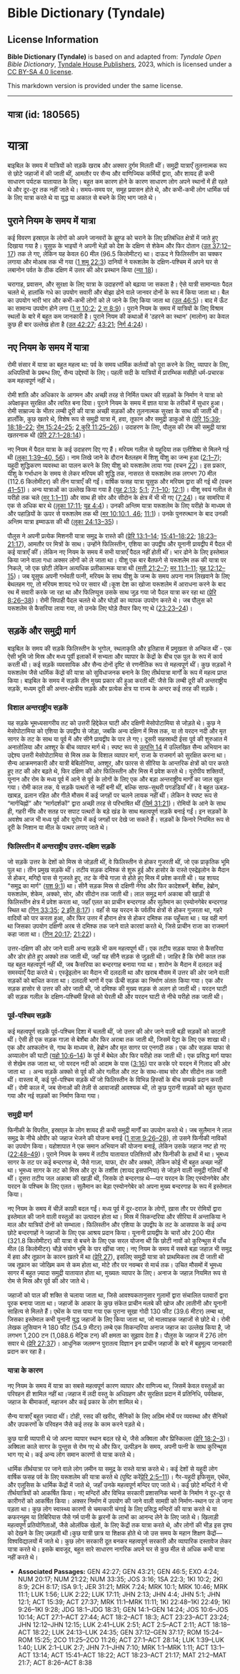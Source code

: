 # Bible Dictionary (Tyndale)

## License Information

**Bible Dictionary (Tyndale)** is based on and adapted from: _Tyndale Open Bible Dictionary_, [Tyndale House Publishers](https://tyndaleopenresources.com/), 2023, which is licensed under a [CC BY-SA 4.0 license](https://creativecommons.org/licenses/by-sa/4.0/legalcode.en).

This markdown version is provided under the same license.



--------------------------------

## यात्रा (id: 180565)

यात्रा
======

बाइबिल के समय में यात्रियों को सड़कें खराब और अक्सर दुर्गम मिलती थीं। समुद्री यात्राएँ तुलनात्मक रूप से छोटे जहाजों में की जाती थीं, आमतौर पर सैन्य और वाणिज्यिक कर्मियों द्वारा, और शायद ही कभी साधारण पर्यटक यातायात के लिए। बहुत कम कारण होने के कारण साधारण लोग अपने स्थानों में ही रहते थे और दूर\-दूर तक नहीं जाते थे। समय\-समय पर, समूह प्रवासन होते थे, और कभी\-कभी लोग धार्मिक पर्व के लिए यात्रा करते थे या युद्ध या अकाल से बचने के लिए भाग जाते थे।

पुराने नियम के समय में यात्रा
-----------------------------

कई विवरण इस्राएल के लोगों को अपने जानवरों के झुण्ड को चराने के लिए प्रतिबंधित क्षेत्रों में जाते हुए दिखाया गया है। यूसुफ के भाइयों ने अपनी भेड़ों को देश के दक्षिण से शेकेम और फिर दोतान ([उत 37:12–17](https://ref.ly/Gen37:12-Gen37:17)) तक ले गए, लेकिन यह केवल 60 मील (96\.5 किलोमीटर) था। दाऊद ने फिलिस्तीन का चक्कर लगाया और मोआब तक भी गया ([1 शमू 22:3](https://ref.ly/1Sam22:3)) दानियों ने यरूशलेम के दक्षिण\-पश्चिम में अपने घर से लबानोन पर्वत के ठीक दक्षिण में उत्तर की ओर प्रस्थान किया ([न्या 18](https://ref.ly/Judg18:1-Judg18:31))।

चरागाह, प्रवासन, और सुरक्षा के लिए यात्रा के उदाहरणों को बढ़ाया जा सकता है। ऐसे यात्री सामान्यतः पैदल चलते थे, हालांकि गधे का उपयोग सवारी और बोझा ढोने वाले जानवर दोनों के रूप में किया जाता था। बैल का उपयोग भारी भार और कभी\-कभी लोगों को ले जाने के लिए किया जाता था ([उत 46:5](https://ref.ly/Gen46:5))। बाद में ऊँट का सामान्य उपयोग होने लगा ([1 रा 10:2](https://ref.ly/1Kgs10:2); [2 रा 8:9](https://ref.ly/2Kgs8:9))। पुराने नियम के समय में यात्रियों के लिए विश्राम स्थलों के बारे में बहुत कम जानकारी है। पुराने नियम की कथाओं में 'ठहरने का स्थान' (मालोन) का केवल कुछ ही बार उल्लेख होता है ([उत 42:27](https://ref.ly/Gen42:27); [43:21](https://ref.ly/Gen43:21); [निर्ग 4:24](https://ref.ly/Exod4:24))। 

नए नियम के समय में यात्रा
-------------------------

रोमी संसार में यात्रा का बहुत महत्व था: पर्व के समय धार्मिक कर्तव्यों को पूरा करने के लिए, व्यापार के लिए, अधिपतियों के प्रबन्ध लिए, सैन्य उद्देश्यों के लिए। पहली सदी के यात्रियों में प्रारम्भिक मसीही धर्म\-प्रचारक कम महत्वपूर्ण नहीं थे।

रोमी शांति और अधिकार के आगमन और अच्छी तरह से निर्मित पत्थर की सड़कों के निर्माण ने यात्रा को अपेक्षाकृत सुरक्षित और त्वरित बना दिया। पुराने नियम के समय में ज्ञात यात्रा के तरीकों में सुधार हुआ। रोमी साम्राज्य के भीतर लम्बी दूरी की यात्रा अच्छी सड़कों और तुलनात्मक सुरक्षा के साथ की जाती थी। हालाँकि, कुछ खतरे थे, विशेष रूप से समुद्री यात्रा में, हवा, तूफान और समुद्री डाकुओं से ([प्रेरि 15:39](https://ref.ly/Acts15:39); [18:18–22](https://ref.ly/Acts18:18-Acts18:22); [रोम 15:24–25](https://ref.ly/Rom15:24-Rom15:25); [2 कुरि 11:25–26](https://ref.ly/2Cor11:25-2Cor11:26))। उदाहरण के लिए, पौलुस की रोम की समुद्री यात्रा खतरनाक थी ([प्रेरि 27:1–28:14](https://ref.ly/Acts27:1-Acts28:14))।

नए नियम में पैदल यात्रा के कई उदाहरण दिए गए हैं। मरियम गलील से यहूदिया तक एलीशिबा से मिलने गई थी ([लूका 1:39–40, 56](https://ref.ly/Luke1:39-Luke1:40))। नाम लिखे जाने के दौरान बैतलहम में शिशु यीशु का जन्म हुआ ([2:1–7](https://ref.ly/Luke2:1-Luke2:7)); यहूदी शुद्धिकरण व्यवस्था का पालन करने के लिए यीशु को यरूशलेम लाया गया (वचन [22](https://ref.ly/Luke2:22))। इस प्रकार, यीशु के गर्भाधान के समय से लेकर मरियम की शुद्धि तक, नासरत से यरूशलेम तक लगभग 70 मील (112\.6 किलोमीटर) की तीन यात्राएँ की गईं। वार्षिक फसह यात्रा यूसुफ और मरियम द्वारा की गई थी (वचन [41–51](https://ref.ly/Luke2:41-Luke2:51))। अन्य यात्राओं का उल्लेख किया गया है ([यूह 2:13](https://ref.ly/John2:13); [5:1](https://ref.ly/John5:1); [7:1–10](https://ref.ly/John7:1-John7:10); [12:1](https://ref.ly/John12:1))। यीशु स्वयं गलील से यरीहो तक चले ([मर 1:1–11](https://ref.ly/Mark1:1-Mark1:11)) और साथ ही सोर और सीदोन के क्षेत्र में भी भी गए ([7:24](https://ref.ly/Mark7:24))। वह सामरिया में एक से अधिक बार थे ([लूका 17:11](https://ref.ly/Luke17:11); [यूह 4:4](https://ref.ly/John4:4))। उनकी अन्तिम यात्रा यरूशलेम के लिए यरीहो के माध्यम से और पहाड़ियों के ऊपर से यरूशलेम तक थी ([मर 10:](https://ref.ly/Mark10:1)[10:1, 46](https://ref.ly/Mark10:1,Mark10:46); [11:1](https://ref.ly/Mark11:1))। उनके पुनरुत्थान के बाद उनकी अन्तिम यात्रा इम्माऊस की थी ([लूका 24:13–35](https://ref.ly/Luke24:13-Luke24:35))।

पौलुस ने अपनी प्रत्येक मिशनरी यात्रा समुद्र के रास्ते की ([प्रेरि 13:1–14](https://ref.ly/Acts13:1-Acts13:14); [15:41–18:22](https://ref.ly/Acts15:41-Acts18:22); [18:23–21:17](https://ref.ly/Acts18:23-Acts21:17)), आमतौर पर मित्रों के साथ। उन्होंने फिलिस्तीन, एशिया का उपद्वीप और यूनानी प्रायद्वीप में पैदल भी कई यात्राएँ कीं। लेकिन नए नियम के समय में सभी यात्राएँ पैदल नहीं होती थीं। भार ढोने के लिए इस्तेमाल किया जाने वाला गधा अक्सर लोगों को ले जाता था। यीशु एक बार बैतफगे से यरूशलेम तक की यात्रा पर निकले, जो एक छोटी लेकिन अत्यधिक प्रतीकात्मक यात्रा थी ([मत्ती 21:2–7](https://ref.ly/Matt21:2-Matt21:7); [मर 11:1–11](https://ref.ly/Mark11:1-Mark11:11); [यूह 12:12–15](https://ref.ly/John12:12-John12:15))। जब यूसुफ अपनी गर्भवती पत्नी, मरियम के साथ यीशु के जन्म के समय अपना नाम लिखवाने के लिए बेथलहम गए, तो मरियम शायद गधे पर सवार थी।कूश देश का खोजा यरूशलेम में आराधना करने के बाद रथ में सवारी करके जा रहा था और फिलिप्पुस उसके साथ जुड़ गया जो पैदल यात्रा कर रहा था ([प्रेरि 8:26–38](https://ref.ly/Acts8:26-Acts8:38))। रोमी सिपाही पैदल चलते थे और घोड़ों का व्यापक उपयोग करते थे। जब पौलुस को यरूशलेम से कैसरिया लाया गया, तो उनके लिए घोड़े तैयार किए गए थे ([23:23–24](https://ref.ly/Acts23:23-Acts23:24))।

सड़कें और समुद्री मार्ग
-----------------------

बाइबिल के समय की सड़कें फिलिस्तीन के भूगोल, स्थलाकृति और इतिहास में प्रमुखता से अन्कित थीं \- एक ऐसी भूमि जो मिस्र और मध्य पूर्वी इलाकों में सभ्यता और व्यापार के केंद्रों के बीच एक पुल के रूप में कार्य करती थी। कई सड़कें व्यवसायिक और सैन्य दोनों दृष्टि से रणनीतिक रूप से महत्वपूर्ण थीं। कुछ सड़कों ने यरूशलेम जैसे धार्मिक केंद्रों की यात्रा को सुविधाजनक बनाने के लिए तीर्थयात्रा मार्गों के रूप में महत्व प्राप्त किया। बाइबिल के समय में सड़कें तीन मुख्य प्रकार की हुआ करती थीं: जैसे कि लम्बी दूरी की अन्तराष्ट्रीय सड़कें, मध्यम दूरी की अन्तर\-क्षेत्रीय सड़कें और प्रत्येक क्षेत्र या राज्य के अन्दर कई तरह की सड़कें।

### विशाल अन्तराष्ट्रीय सड़कें

यह सड़के भूमध्यसागरीय तट को उत्तरी हिद्देकेल घाटी और दक्षिणी मेसोपोटामिया से जोड़ते थे। कुछ ने मेसोपोटामिया को एशिया के उपद्वीप से जोड़ा, जबकि अन्य दक्षिण में मिस्र तक, या तो यरदन नदी और मृत सागर के तट के साथ या पूर्व में और सीनै प्रायद्वीप के पार ले गए। दूसरी सहस्राब्दी ईसा पूर्व की शुरुआत में अनातोलिया और अश्शूर के बीच व्यापार मार्ग थे। स्पष्ट रूप से [उत्पत्ति 14](https://ref.ly/Gen14:1-Gen14:24) में उल्लिखित सैन्य अभियान का उद्देश्य उत्तरी मेसोपोटामिया से मिस्र तक के विशाल व्यापार मार्ग, राजा के राजमार्ग को सुरक्षित करना था। सैन्य आक्रमणकारी और यात्री बेबिलोनिया, अश्शूर, और फारस से सीरिया के आन्तरिक क्षेत्रों को पार करते हुए तट की ओर बढ़ते थे, फिर दक्षिण की ओर फिलिस्तीन और मिस्र में प्रवेश करते थे। यूरोपीय शक्तियों, यूनान और रोम के मध्य पूर्व में आने से पूर्व के लोगों के लिए एक और बड़ा अन्तराष्ट्रीय मार्गों का जाल खुल गया। रोमी काल तक, ये सड़कें पत्थरों से नहीं बनी थीं, बल्कि साफ\-सुथरी पगडंडियाँ थीं। वे बहुत ऊबड़\-खाबड़, ढलान रहित और गीले मौसम में कई जगहों पर चलने लायक नहीं थीं। लेकिन वे स्पष्ट रूप से “मार्गचिह्नों” और “मार्गदर्शकों” द्वारा अच्छी तरह से परिभाषित थीं ([यिर्म 31:21](https://ref.ly/Jer31:21))। रोमियों के आने के साथ ही, गहरी नींव और सतह पर सपाट पत्थरों के बड़े खंड के साथ महत्वपूर्ण सड़कें बनाई गईं। इन सड़कों के अवशेष आज भी मध्य पूर्व और यूरोप में कई जगहों पर देखे जा सकते हैं। सड़कों के किनारे नियमित रूप से दूरी के निशान या मील के पत्थर लगाए जाते थे।

### फिलिस्तीन में अन्तराष्ट्रीय उत्तर\-दक्षिण सड़कें

जो सड़कें उत्तर के देशों को मिस्र से जोड़ती थीं, वे फिलिस्तीन से होकर गुजरती थीं, जो एक प्राकृतिक भूमि पुल था। तीन प्रमुख सड़कें थीं। तटीय सड़क दमिश्क से शुरू हुई और हासोर के रास्ते एस्द्रेइलोन के मैदान से होकर, मगिद्दो पास से गुजरते हुए, तट के नीचे गाज़ा से होते हुए मिस्र में प्रवेश करती थी। यह शायद "समुद्र का मार्ग" ([यश 9:1](https://ref.ly/Isa9:1)) था। सीनै सड़क मिस्र से दक्षिणी नेगेव और फिर कादेशबर्ने, बेर्शेबा, हेब्रोन, यरूशलेम, शेकेम, अक्को, सोर, और सीदोन तक जाती थी। लाल समुद्र मार्ग अकाबा की खाड़ी से फिलिस्तीन क्षेत्र में प्रवेश करता था, जहाँ एलत का प्राचीन बन्दरगाह और सुलैमान का एस्योनगेबेर बन्दरगाह स्थित था ([गिन 33:35](https://ref.ly/Num33:35); [2 इति 8:17](https://ref.ly/2Chr8:17))। वहाँ से यह यरदन के पर्वतीय क्षेत्रों से होकर गुजरता था, गहरे वादियों को पार करता हुआ, और फिर उत्तर में हौरान क्षेत्र से होकर दमिश्क तक पहुँचता था। यह वही मार्ग था जिसका उपयोग दक्षिणी अरब से दमिश्क तक जाने वाले कारवां करते थे, जिसे प्राचीन राजा का राजमार्ग कहा जाता था। ([गिन 20:17](https://ref.ly/Num20:17); [21:22](https://ref.ly/Num21:22))।

उत्तर\-दक्षिण की ओर जाने वाली अन्य सड़कें भी कम महत्वपूर्ण थीं। एक तटीय सड़क याफा से कैसरिया और डोर होते हुए अक्को तक जाती थी, जहाँ यह सीनै सड़क से जुड़ती थी। जाहिर है कि रोमी काल तक यह बहुत महत्वपूर्ण नहीं थी, जब कैसरिया का बन्दरगाह बनाया गया था। शारोन के मैदान में दलदल कई समस्याएँ पैदा करते थे। एस्ड्रेइलोन का मैदान भी दलदली था और खराब मौसम में उत्तर की ओर जाने वाली सड़कों को बाधित करता था। दलदली भागों में एक ऊँची सड़क का निर्माण अंततः किया गया। एक और सड़क हासोर से उत्तर की ओर जाती थी, जो दमिश्क की मुख्य सड़क से अलग हो जाती थी। यरदन घाटी की सड़क गलील के दक्षिण\-पश्चिमी हिस्से को घेरती थी और यरदन घाटी से नीचे यरीहो तक जाती थी।

### पूर्व\-पश्चिम सड़कें

कई महत्वपूर्ण सड़कें पूर्व\-पश्चिम दिशा में चलती थीं, जो उत्तर की ओर जाने वाली बड़ी सड़कों को काटती थीं। ऐसी ही एक सड़क गाज़ा से बेर्शेबा और फिर अराबा तक जाती थी, जिसमें पेट्रा के लिए एक शाखा थी। एक और अश्कलोन से, गाथ के माध्यम से, हेब्रोन और मृत सागर पर एनगदी तक। एक और सड़क याफा से अय्यालोन की घाटी ([यहो 10:6–14](https://ref.ly/Josh10:6-Josh10:14)) के पूर्व में बेथेल और फिर यरीहो तक जाती थी। एक प्रसिद्ध मार्ग याफा से शेखेम तक जाता था, जो यरदन नदी को आदाम के पास ([3:16](https://ref.ly/Josh3:16)) पार करके परे यरदन में गिलाद की ओर जाता था । अन्य सड़कें अक्को से पूर्व की ओर गलील और तट के साथ\-साथ सोर और सीदोन तक जाती थीं। वास्तव में, कई पूर्व\-पश्चिम सड़कें थीं जो फिलिस्तीन के विभिन्न हिस्सों के बीच सम्पर्क प्रदान करती थीं। रोमी काल में, जब सेनाओं की तेज़ी से आवाजाही आवश्यक थी, तो कुछ पुरानी सड़कों को बहुत सुधारा गया और नई सड़कों का निर्माण किया गया।

### समुद्री मार्ग

फिनीकी के विपरीत, इस्राएल के लोग शायद ही कभी समुद्री मार्गों का उपयोग करते थे। जब सुलैमान ने लाल समुद्र के नीचे ओपीर को जहाज भेजने की योजना बनाई ([1 राजा 9:26–28](https://ref.ly/1Kgs9:26-1Kgs9:28)), तो उसने फ‍िनीकी नाविकों का उपयोग किया। यहोशापात ने एक समान अभियान की योजना बनाई, लेकिन उसके जहाज नष्ट हो गए ([22:48–49](https://ref.ly/1Kgs22:48-1Kgs22:49))। पुराने नियम के समय में तटीय यातायात पलिश्तियों और फ‍िनीकी के हाथों में था। भूमध्य सागर के तट पर कई बन्दरगाह थे, जैसे गाज़ा, याफा, दोर और अक्को, लेकिन कोई भी बहुत अच्छा नहीं था। भूमध्य सागर के तट को मिस्र और दूर के तर्शीश (शायद इसपानिया) से जोड़ने वाली समुद्री गलियाँ भी थीं। दूसरा तटीय जल अक़ाबा की खाड़ी थी, जिसके दो बन्दरगाह थे—पार यरदन के लिए एस्योनगेबेर और यरदन के पश्चिम के लिए एलत। सुलैमान का बेड़ा एस्योनगेबेर को अपना मुख्य बन्दरगाह के रूप में इस्तेमाल किया।

नए नियम के समय में चीज़ें काफ़ी बदल गईं। मध्य पूर्व में दूर\-दराज़ के लोगों, ख़ास तौर पर रोमियों द्वारा इस्तेमाल की जाने वाली वस्तुओं का उत्पादन होता था। मिस्र में सिकन्दरिया और सीरिया में अन्ताकिया ने माल और यात्रियों दोनों को सम्भाला। फिलिस्तीन और एशिया के उपद्वीप के तट के आसपास के कई अन्य छोटे बन्दरगाहों ने जहाजों के लिए एक आश्रय प्रदान किया। यूनानी प्रायद्वीप के चारों ओर 200 मील (321\.8 किलोमीटर) की यात्रा से बचने के लिए एक सरल योजना थी कि छोटी नावों को कुरिन्थुस में पाँच मील (8 किलोमीटर) चौड़े संयोग भूमि के पार खींचा जाए। नए नियम के समय में सबसे बड़ा जहाज़ भी समुद्र में हवा और तूफ़ान के कारन ख़तरे में था ([प्रेरि 27](https://ref.ly/Acts27:1-Acts27:44)), इसलिए समुद्री यात्रा को प्राथमिकता तब दी जाती थी जब तूफ़ान का जोखिम कम से कम होता था, मोटे तौर पर नवम्बर से मार्च तक। उचित मौसमों में भूमध्य सागर में बहुत ज़्यादा समुद्री यातायात होता था, मुख्यतः व्यापार के लिए। अनाज के जहाज़ नियमित रूप से रोम से मिस्र और पूर्व की ओर जाते थे।

जहाजों को पाल की शक्ति से चलाया जाता था, जिसे आवश्यकतानुसार गुलामों द्वारा संचालित पतवारों द्वारा पूरक बनाया जाता था। जहाजों के आकार के कुछ संकेत प्राचीन मलबे की खोज और लातीनी और यूनानी साहित्य से मिलते हैं। एथेंस के पास पाया गया एक पुराना सूखा गोदी 130 फीट (39\.6 मीटर) लम्बा था, जिसका इस्तेमाल कभी यूनानी युद्ध जहाजों के लिए किया जाता था, जो मालवाहक जहाजों से छोटे थे। रोमी लेखक लुसियान ने 180 फीट (54\.9 मीटर) लम्बे एक सिकन्दरिया अनाज जहाज का उल्लेख किया है, जो लगभग 1,200 टन (1,088\.6 मेट्रिक टन) की क्षमता का सुझाव देता है। पौलुस के जहाज में 276 लोग सवार थे ([प्रेरि 27:37](https://ref.ly/Acts27:37))। आधुनिक जलमग्न पुरातत्व विज्ञान इन प्राचीन जहाजों के बारे में बहुमूल्य जानकारी प्रदान कर रहा है।

### यात्रा के कारण

नए नियम के समय में यात्रा का सबसे महत्वपूर्ण कारण व्यापार और वाणिज्य था, जिसमें केवल वस्तुओं का परिवहन ही शामिल नहीं था।जहाज में लदी वस्तु के अधिग्रहण और सुरक्षित प्रदान में प्रतिनिधि, पर्यवेक्षक, जहाज के बीमाकर्ता, महाजन और कई प्रकार के लोग शामिल थे।

सैन्य यात्राएँ बहुत ज़्यादा थीं। टोही, रसद की खरीद, सैनिकों के लिए अग्रिम मोर्चे पर व्यवस्था और सैनिकों और उपकरणों के परिवहन जैसे कई तरह के काम करने पड़ते थे।

कुछ यात्री व्यापारी थे जो अपना व्यापार स्थान बदल रहे थे, जैसे अक्विला और प्रिस्किल्ला ([प्रेरि 18:2–3](https://ref.ly/Acts18:2-Acts18:3))। अक्विला काले सागर के पुन्तुस से रोम गए थे और फिर, उत्पीड़न के समय, अपनी पत्नी के साथ कुरिन्थुस भाग गए थे। कई अन्य लोग समान कारणों से यात्रा करते थे।

धार्मिक तीर्थयात्रा पर जाने वाले लोग ज़मीन या समुद्र के रास्ते यात्रा करते थे। कई देशों से यहूदी लोग वार्षिक फसह पर्व के लिए यरूशलेम की यात्रा करते थे (पुष्टि करें[प्रेरि 2:5–11](https://ref.ly/Acts2:5-Acts2:11))। गैर\-यहूदी इफिसुस, एथेंस, और एलूसिस के धार्मिक केंद्रों में जाते थे, जहाँ उनके महत्वपूर्ण मन्दिर पाए जाते थे। कई छोटे मन्दिरों ने भी तीर्थयात्रियों को आकर्षित किया। नए मन्दिरों और विभिन्न सरकारी प्रशासनिक भवनों के निर्माण ने दूर\-दूर से कारीगरों को आकर्षित किया। अक्सर निर्माण में उपयोग की जाने वाली सामग्री को निर्माण\-स्थान पर ले जाना पड़ता था। कुछ लोग स्वास्थ्य कारणों से चमत्कारी चंगाई के लिए प्रसिद्ध मन्दिरों की यात्रा करते थे या कफरनहूम या तिबिरियास जैसे गर्म पानी के झरनों के लाभों का आनन्द लेने के लिए जाते थे। खिलाड़ी महत्वपूर्ण प्रतियोगिताओं, जैसे ओलंपिक खेलों, के लिए केंद्रों तक यात्रा करते थे, और लोगों की भीड़ इस दृश्य को देखने के लिए उमड़ती थी।कुछ यात्री छात्र या शिक्षक होते थे जो उस समय के महान शिक्षण केंद्रों—विश्वविद्यालयों में जाते थे। कुछ लोग सरकारी दूत बनकर महत्वपूर्ण सरकारी और व्यापारिक दस्तावेज लेकर यात्रा करते थे। इसके बावजूद, बहुत सारे साधारण नागरिक अपने घर से कुछ मील से अधिक कभी यात्रा नहीं करते थे।

* **Associated Passages:** GEN 42:27; GEN 43:21; GEN 46:5; EXO 4:24; NUM 20:17; NUM 21:22; NUM 33:35; JOS 3:16; 1SA 22:3; 1KI 10:2; 2KI 8:9; 2CH 8:17; ISA 9:1; JER 31:21; MRK 7:24; MRK 10:1; MRK 10:46; MRK 11:1; LUK 1:56; LUK 2:22; LUK 17:11; JHN 2:13; JHN 4:4; JHN 5:1; JHN 12:1; ACT 15:39; ACT 27:37; MRK 11:1–MRK 11:11; 1KI 22:48–1KI 22:49; 1KI 9:26–1KI 9:28; JDG 18:1–JDG 18:31; GEN 14:1–GEN 14:24; JOS 10:6–JOS 10:14; ACT 27:1–ACT 27:44; ACT 18:2–ACT 18:3; ACT 23:23–ACT 23:24; JHN 12:12–JHN 12:15; LUK 2:41–LUK 2:51; ACT 2:5–ACT 2:11; ACT 18:18–ACT 18:22; LUK 24:13–LUK 24:35; GEN 37:12–GEN 37:17; ROM 15:24–ROM 15:25; 2CO 11:25–2CO 11:26; ACT 27:1–ACT 28:14; LUK 1:39–LUK 1:40; LUK 2:1–LUK 2:7; JHN 7:1–JHN 7:10; MRK 1:1–MRK 1:11; ACT 13:1–ACT 13:14; ACT 15:41–ACT 18:22; ACT 18:23–ACT 21:17; MAT 21:2–MAT 21:7; ACT 8:26–ACT 8:38

